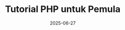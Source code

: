 ---
title: "Tutorial PHP untuk Pemula"
linkTitle: "Tutorial PHP untuk Pemula"
date: 2025-06-27
thumbnail: "/images/thumbnail/php.svg"
description: "Pelajari dasar-dasar PHP untuk pemula."
layout: single-tutorial
---